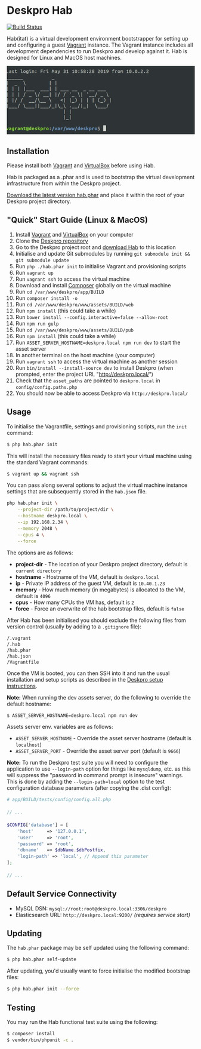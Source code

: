Deskpro Hab
===========

[![Build Status](https://travis-ci.org/AshleyDawson/deskpro-hab.svg?branch=master)](https://travis-ci.org/AshleyDawson/deskpro-hab)

Hab(itat) is a virtual development environment bootstrapper for setting up and configuring a guest [Vagrant](https://www.vagrantup.com/) instance. The Vagrant instance includes all
development dependencies to run Deskpro and develop against it. Hab is designed for Linux and MacOS host machines.

![Deskpro Hab VM SSH Screenshot](https://github.com/AshleyDawson/deskpro-hab/raw/master/src/Resources/img/deskpro-hab-vm-screenshot.png)

Installation
------------

Please install both [Vagrant](https://www.vagrantup.com/downloads.html) and [VirtualBox](https://www.virtualbox.org/wiki/Downloads) before using Hab.

Hab is packaged as a .phar and is used to bootstrap the virtual development infrastructure from within the Deskpro project.

[Download the latest version hab.phar](https://github.com/AshleyDawson/deskpro-hab/releases) and place it within the root of your Deskpro project directory.

"Quick" Start Guide (Linux & MacOS)
------------------------------------

1. Install [Vagrant](https://www.vagrantup.com/downloads.html) and [VirtualBox](https://www.virtualbox.org/wiki/Downloads) on your computer
2. Clone the [Deskpro repository](https://github.com/deskpro/deskpro)
3. Go to the Deskpro project root and [download Hab](https://github.com/AshleyDawson/deskpro-hab/releases) to this location
4. Initialise and update Git submodules by running `git submodule init && git submodule update`
5. Run `php ./hab.phar init` to initialise Vagrant and provisioning scripts
6. Run `vagrant up`
7. Run `vagrant ssh` to access the virtual machine
8. Download and install [Composer](https://getcomposer.org/download/) globally on the virtual machine
9. Run `cd /var/www/deskpro/app/BUILD`
10. Run `composer install -o`
11. Run `cd /var/www/deskpro/www/assets/BUILD/web`
12. Run `npm install` (this could take a while)
13. Run `bower install --config.interactive=false --allow-root`
14. Run `npm run gulp`
15. Run `cd /var/www/deskpro/www/assets/BUILD/pub`
16. Run `npm install` (this could take a while)
17. Run `ASSET_SERVER_HOSTNAME=deskpro.local npm run dev` to start the asset server
18. In another terminal on the host machine (your computer)
19. Run `vagrant ssh` to access the virtual machine as another session
20. Run `bin/install --install-source dev` to install Deskpro (when prompted, enter the project URL "http://deskpro.local/")
21. Check that the `asset_paths` are pointed to `deskpro.local` in `config/config.paths.php`
22. You should now be able to access Deskpro via `http://deskpro.local/`

Usage
-----

To initialise the Vagrantfile, settings and provisioning scripts, run the `init` command:

```bash
$ php hab.phar init
```

This will install the necessary files ready to start your virtual machine using the standard Vagrant commands:

```bash
$ vagrant up && vagrant ssh
```

You can pass along several options to adjust the virtual machine instance settings that are subsequently stored in the `hab.json` file.

```bash
php hab.phar init \
    --project-dir /path/to/project/dir \
    --hostname deskpro.local \
    --ip 192.168.2.34 \
    --memory 2048 \
    --cpus 4 \
    --force
```

The options are as follows:

* **project-dir** - The location of your Deskpro project directory, default is `current directory`
* **hostname** - Hostname of the VM, default is `deskpro.local`
* **ip** - Private IP address of the guest VM, default is `10.40.1.23`
* **memory** - How much memory (in megabytes) is allocated to the VM, default is `4096`
* **cpus** - How many CPUs the VM has, default is `2`
* **force** - Force an overwrite of the hab bootstrap files, default is `false`

After Hab has been initialised you should exclude the following files from version control (usually by adding to a `.gitignore` file):

```text
/.vagrant
/.hab
/hab.phar
/hab.json
/Vagrantfile
```

Once the VM is booted, you can then SSH into it and run the usual installation and setup scripts as described in the [Deskpro setup instructions](https://github.com/deskpro/deskpro/blob/develop/README.md).

**Note:** When running the dev assets server, do the following to override the default hostname:

```bash
$ ASSET_SERVER_HOSTNAME=deskpro.local npm run dev
```

Assets server env. variables are as follows:

* `ASSET_SERVER_HOSTNAME` - Override the asset server hostname (default is `localhost`)
* `ASSET_SERVER_PORT` - Override the asset server port (default is `9666`)

**Note:** To run the Deskpro test suite you will need to configure the application to use `--login-path` option for things like
`mysqldump`, etc. as this will suppress the "password in command prompt is insecure" warnings. This is done by adding the
`--login-path=local` option to the test configuration database parameters (after copying the .dist config):

```php
# app/BUILD/tests/config/config.all.php

// ...

$CONFIG['database'] = [
    'host'     => '127.0.0.1',
    'user'     => 'root',
    'password' => 'root',
    'dbname'   => $dbName.$dbPostfix,
    'login-path' => 'local', // Append this parameter
];

// ...
```

Default Service Connectivity
----------------------------

* MySQL DSN: `mysql://root:root@deskpro.local:3306/deskpro`
* Elasticsearch URL: `http://deskpro.local:9200/` _(requires service start)_

Updating
--------

The `hab.phar` package may be self updated using the following command:

```bash
$ php hab.phar self-update
```

After updating, you'd usually want to force initialise the modified bootstrap files:

```bash
$ php hab.phar init --force
```

Testing
-------

You may run the Hab functional test suite using the following:

```bash
$ composer install
$ vendor/bin/phpunit -c .
```
